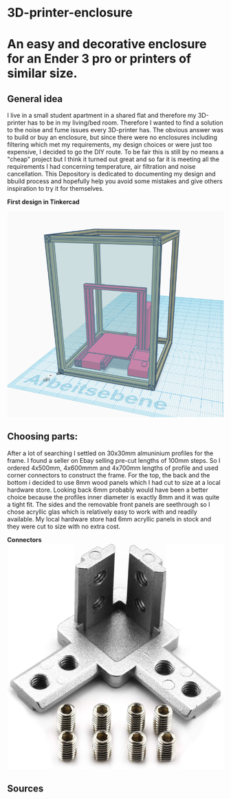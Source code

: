 # 3D-printer-enclosure
An easy and decorative enclosure for an Ender 3 pro or printers of similar size.
====================================================

General idea
------------
I live in a small student apartment in a shared flat and therefore my 3D-printer has to be in my living/bed room. Therefore I wanted to find a solution to the noise and fume issues every 3D-printer has. The obvious answer was to build or buy an enclosure, but since there were no enclosures including filtering which met my requirements, my design choices or were just too expensive, I decided to go the DIY route. To be fair this is still  by no means a "cheap" project but I think it turned out great and so far it is meeting all the requirements I had concerning temperature, air filtration and noise cancellation. This Depository is dedicated to documenting my design and bbuild process and hopefully help you avoid some mistakes and give others inspiration to try it for themselves.

**First design in Tinkercad**

![Image](https://github.com/benny3451/3D-printer-enclosure/blob/main/pictures/Screenshot%202022-04-11%20145929.png)

Choosing parts:
--------------

After a lot of searching I settled on 30x30mm almuninium profiles for the frame. I found a seller on Ebay selling pre-cut lengths of 100mm steps. So I ordered 4x500mm, 4x600mmm and 4x700mm lengths of profile and used corner connectors to construct the frame. For the top, the back and the bottom i decided to use 8mm wood panels which I had cut to size at a local hardware store. Looking back 6mm probably would have been a better choice because the profiles inner diameter is exactly 8mm and it was quite a tight fit. The sides and the removable front panels are seethrough so I chose acryllic glas which is relatively easy to work with and readily available. My local hardware store had 6mm acryllic panels in stock and they were cut to size with no extra cost.

**Connectors**
![image](https://github.com/benny3451/3D-printer-enclosure/blob/main/pictures/714dwqiNd2L._AC_SL1500_.jpg)



Sources
------

